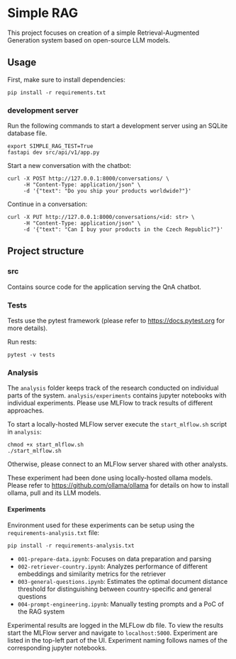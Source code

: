 # Simple RAG

This project focuses on creation of a simple Retrieval-Augmented Generation
system based on open-source LLM models.

## Usage

First, make sure to install dependencies:

```
pip install -r requirements.txt
```

### development server

Run the following commands to start a development server using an SQLite 
database file.

```
export SIMPLE_RAG_TEST=True
fastapi dev src/api/v1/app.py
```

Start a new conversation with the chatbot:

```
curl -X POST http://127.0.0.1:8000/conversations/ \
     -H "Content-Type: application/json" \
     -d '{"text": "Do you ship your products worldwide?"}'
```

Continue in a conversation:

```
curl -X PUT http://127.0.0.1:8000/conversations/<id: str> \
     -H "Content-Type: application/json" \
     -d '{"text": "Can I buy your products in the Czech Republic?"}'
```

## Project structure

### src

Contains source code for the application serving the QnA chatbot.

### Tests

Tests use the pytest framework (please refer to https://docs.pytest.org for more
details).

Run rests:

```
pytest -v tests
```

### Analysis

The `analysis` folder keeps track of the research conducted on individual parts
of the system. `analysis/experiments` contains jupyter notebooks with
individual experiments. Please use MLFlow to track results of different
approaches.

To start a locally-hosted MLFlow server execute the `start_mlflow.sh` script
in `analysis`:

```
chmod +x start_mlflow.sh
./start_mlflow.sh
```

Otherwise, please connect to an MLFlow server shared with other analysts.

These experiment had been done using locally-hosted ollama models. Please refer
to https://github.com/ollama/ollama for details on how to install ollama, pull
and its LLM models.

#### Experiments

Environment used for these experiments can be setup using
the `requirements-analysis.txt` file:

```
pip install -r requirements-analysis.txt
```

- `001-prepare-data.ipynb`: Focuses on data preparation and parsing
- `002-retriever-country.ipynb`: Analyzes performance of different embeddings
  and similarity metrics for the retriever
- `003-general-questions.ipynb`: Estimates the optimal document distance
  threshold for distinguishing between country-specific and general questions
- `004-prompt-engineering.ipynb`: Manually testing prompts and a PoC of the RAG
  system

Experimental results are logged in the MLFLow db file. To view the results start
the MLFlow server and navigate to `localhost:5000`. Experiment are listed in the
top-left part of the UI. Experiment naming follows names of the corresponding
jupyter notebooks.